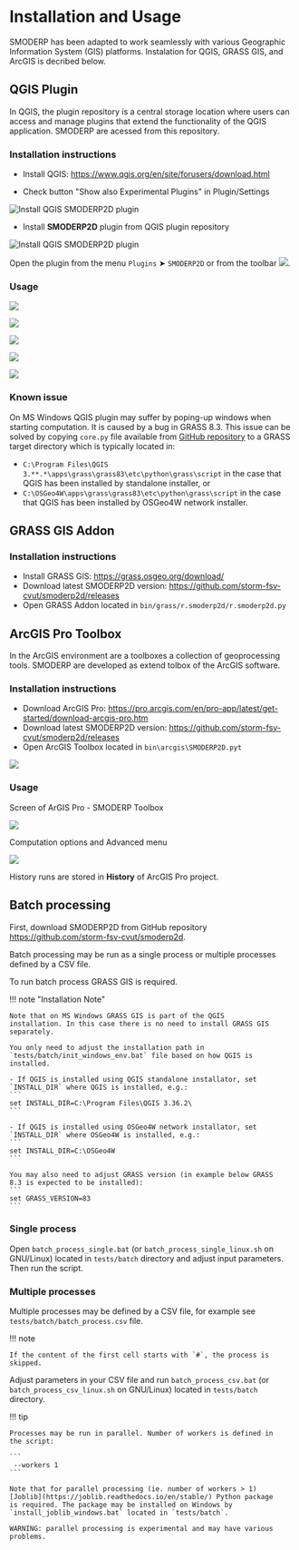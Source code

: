 # Installation and Usage
SMODERP has been adapted to work seamlessly with various Geographic Information System (GIS) platforms. Instalation for QGIS, GRASS GIS, and ArcGIS is decribed below.

## QGIS Plugin
In QGIS, the plugin repository is a central storage location where users can access and manage plugins that extend the functionality of the QGIS application. SMODERP are acessed from this repository.
### Installation instructions

* Install QGIS: <https://www.qgis.org/en/site/forusers/download.html>

* Check button "Show also Experimental Plugins" in Plugin/Settings 

![Install QGIS SMODERP2D plugin](./img/experimetal_settings_plugins.png)

* Install **SMODERP2D** plugin from QGIS plugin repository

![Install QGIS SMODERP2D plugin](./img/qgis_plugin_install.png)


Open the plugin from the menu ``Plugins`` ➤ ``SMODERP2D`` or from the
toolbar ![](./img/qgis_plugin_icon.png).

### Usage

![](./img/qgis_plugin_spatial_data.png)

![](./img/qgis_plugin_model_parameters.png)

![](./img/qgis_plugin_comp_options.png)

![](./img/qgis_plugin_advanced_new.png)

![](./img/qgis_plugin_history.png)

### Known issue

On MS Windows QGIS plugin may suffer by poping-up windows when
starting computation. It is caused by a bug in GRASS 8.3. This issue
can be solved by copying ``core.py`` file available from [GitHub
repository](https://raw.githubusercontent.com/storm-fsv-cvut/smoderp2d/master/bin/qgis/grass_patch/core.py)
to a GRASS target directory which is typically located in:

- ``C:\Program Files\QGIS 3.**.*\apps\grass\grass83\etc\python\grass\script`` in the case that QGIS has been installed by standalone installer, or
- ``C:\OSGeo4W\apps\grass\grass83\etc\python\grass\script`` in the case that QGIS has been installed by OSGeo4W network installer.

## GRASS GIS Addon

### Installation instructions

* Install GRASS GIS: <https://grass.osgeo.org/download/>
* Download latest SMODERP2D version: <https://github.com/storm-fsv-cvut/smoderp2d/releases>
* Open GRASS Addon located in ``bin/grass/r.smoderp2d/r.smoderp2d.py``

## ArcGIS Pro Toolbox
In the ArcGIS environment are a toolboxes a collection of geoprocessing tools. SMODERP are developed as extend tolbox of the ArcGIS software.

### Installation instructions

* Download ArcGIS Pro: <https://pro.arcgis.com/en/pro-app/latest/get-started/download-arcgis-pro.htm>
* Download latest SMODERP2D version: <https://github.com/storm-fsv-cvut/smoderp2d/releases>
* Open ArcGIS Toolbox located in ``bin\arcgis\SMODERP2D.pyt``

![](./img/AG_where_is.png)

### Usage

Screen of ArGIS Pro - SMODERP Toolbox

![](./img/AG_model.png)

Computation options and Advanced menu

![](./img/AG_options.png)

History runs are stored in **History** of ArcGIS Pro project.

## Batch processing

First, download SMODERP2D from GitHub repository
<https://github.com/storm-fsv-cvut/smoderp2d>.

Batch processing may be run as a single process or multiple processes
defined by a CSV file.

To run batch process GRASS GIS is required.

!!! note "Installation Note"

    Note that on MS Windows GRASS GIS is part of the QGIS
    installation. In this case there is no need to install GRASS GIS
    separately.

    You only need to adjust the installation path in 
    `tests/batch/init_windows_env.bat` file based on how QGIS is installed.

    - If QGIS is installed using QGIS standalone installator, set `INSTALL_DIR` where QGIS is installed, e.g.:
    ```
    set INSTALL_DIR=C:\Program Files\QGIS 3.36.2\
    ```
    
    - If QGIS is installed using OSGeo4W network installator, set `INSTALL_DIR` where OSGeo4W is installed, e.g.:
    ```
    set INSTALL_DIR=C:\OSGeo4W
    ```

    You may also need to adjust GRASS version (in example below GRASS
    8.3 is expected to be installed):
    ```
    set GRASS_VERSION=83
    ```

### Single process

Open `batch_process_single.bat` (or `batch_process_single_linux.sh` on
GNU/Linux) located in `tests/batch` directory and adjust input
parameters. Then run the script.

### Multiple processes

Multiple processes may be defined by a CSV file, for example see
`tests/batch/batch_process.csv` file.

!!! note

    If the content of the first cell starts with `#`, the process is skipped.

Adjust parameters in your CSV file and run `batch_process_csv.bat` (or
`batch_process_csv_linux.sh` on GNU/Linux) located in `tests/batch`
directory.

!!! tip

    Processes may be run in parallel. Number of workers is defined in
    the script:

    ```
     --workers 1
    ```

    Note that for parallel processing (ie. number of workers > 1)
    [Joblib](https://joblib.readthedocs.io/en/stable/) Python package
    is required. The package may be installed on Windows by
    `install_joblib_windows.bat` located in `tests/batch`.

    WARNING: parallel processing is experimental and may have various
    problems.
